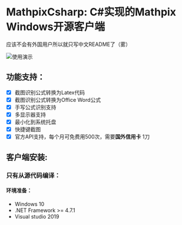 # MathpixCsharp: C#实现的Mathpix Windows开源客户端

应该不会有外国用户所以就只写中文README了（雾）

![使用演示](/images/demo1.gif)

## 功能支持：

- [x] 截图识别公式转换为Latex代码
- [x] 截图识别公式转换为Office Word公式
- [x] 手写公式识别支持
- [x] 多显示器支持
- [x] 最小化到系统托盘
- [x] 快捷键截图
- [x] 官方API支持，每个月可免费用500次，需要**国外信用卡**  1刀

## 客户端安装:

### 只有从源代码编译：

#### 环境准备：

- Windows 10
- .NET Framework >= 4.7.1
- Visual studio 2019
  


